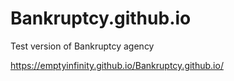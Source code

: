 # Bankruptcy.github.io
Test version of Bankruptcy agency

https://emptyinfinity.github.io/Bankruptcy.github.io/
